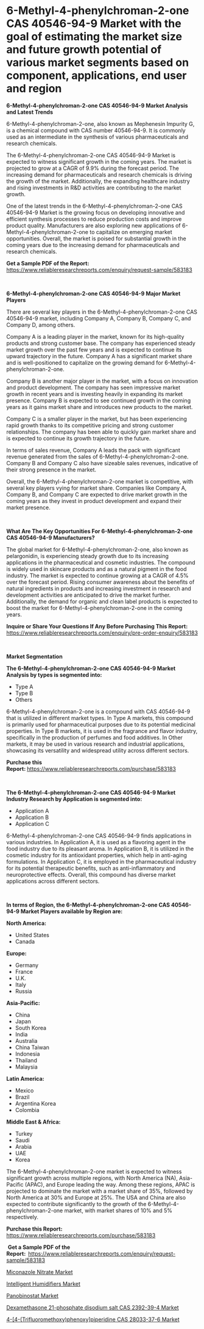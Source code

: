 <p><h1>6-Methyl-4-phenylchroman-2-one CAS 40546-94-9 Market with the goal of estimating the market size and future growth potential of various market segments based on component, applications, end user and region</h1></p><p><strong>6-Methyl-4-phenylchroman-2-one CAS 40546-94-9 Market Analysis and Latest Trends</strong></p>
<p><p>6-Methyl-4-phenylchroman-2-one, also known as Mephenesin Impurity G, is a chemical compound with CAS number 40546-94-9. It is commonly used as an intermediate in the synthesis of various pharmaceuticals and research chemicals.</p><p>The 6-Methyl-4-phenylchroman-2-one CAS 40546-94-9 Market is expected to witness significant growth in the coming years. The market is projected to grow at a CAGR of 9.9% during the forecast period. The increasing demand for pharmaceuticals and research chemicals is driving the growth of the market. Additionally, the expanding healthcare industry and rising investments in R&D activities are contributing to the market growth.</p><p>One of the latest trends in the 6-Methyl-4-phenylchroman-2-one CAS 40546-94-9 Market is the growing focus on developing innovative and efficient synthesis processes to reduce production costs and improve product quality. Manufacturers are also exploring new applications of 6-Methyl-4-phenylchroman-2-one to capitalize on emerging market opportunities. Overall, the market is poised for substantial growth in the coming years due to the increasing demand for pharmaceuticals and research chemicals.</p></p>
<p><strong>Get a Sample PDF of the Report:&nbsp;</strong> <a href="https://www.reliableresearchreports.com/enquiry/request-sample/583183">https://www.reliableresearchreports.com/enquiry/request-sample/583183</a></p>
<p>&nbsp;</p>
<p><strong>6-Methyl-4-phenylchroman-2-one CAS 40546-94-9 Major Market Players</strong></p>
<p><p>There are several key players in the 6-Methyl-4-phenylchroman-2-one CAS 40546-94-9 market, including Company A, Company B, Company C, and Company D, among others. </p><p>Company A is a leading player in the market, known for its high-quality products and strong customer base. The company has experienced steady market growth over the past few years and is expected to continue its upward trajectory in the future. Company A has a significant market share and is well-positioned to capitalize on the growing demand for 6-Methyl-4-phenylchroman-2-one.</p><p>Company B is another major player in the market, with a focus on innovation and product development. The company has seen impressive market growth in recent years and is investing heavily in expanding its market presence. Company B is expected to see continued growth in the coming years as it gains market share and introduces new products to the market.</p><p>Company C is a smaller player in the market, but has been experiencing rapid growth thanks to its competitive pricing and strong customer relationships. The company has been able to quickly gain market share and is expected to continue its growth trajectory in the future.</p><p>In terms of sales revenue, Company A leads the pack with significant revenue generated from the sales of 6-Methyl-4-phenylchroman-2-one. Company B and Company C also have sizeable sales revenues, indicative of their strong presence in the market.</p><p>Overall, the 6-Methyl-4-phenylchroman-2-one market is competitive, with several key players vying for market share. Companies like Company A, Company B, and Company C are expected to drive market growth in the coming years as they invest in product development and expand their market presence.</p></p>
<p>&nbsp;</p>
<p><strong>What Are The Key Opportunities For 6-Methyl-4-phenylchroman-2-one CAS 40546-94-9 Manufacturers?</strong></p>
<p><p>The global market for 6-Methyl-4-phenylchroman-2-one, also known as pelargonidin, is experiencing steady growth due to its increasing applications in the pharmaceutical and cosmetic industries. The compound is widely used in skincare products and as a natural pigment in the food industry. The market is expected to continue growing at a CAGR of 4.5% over the forecast period. Rising consumer awareness about the benefits of natural ingredients in products and increasing investment in research and development activities are anticipated to drive the market further. Additionally, the demand for organic and clean label products is expected to boost the market for 6-Methyl-4-phenylchroman-2-one in the coming years.</p></p>
<p><strong>Inquire or Share Your Questions If Any Before Purchasing This Report:</strong> <a href="https://www.reliableresearchreports.com/enquiry/pre-order-enquiry/583183">https://www.reliableresearchreports.com/enquiry/pre-order-enquiry/583183</a></p>
<p>&nbsp;</p>
<p><strong>Market Segmentation</strong></p>
<p><strong>The 6-Methyl-4-phenylchroman-2-one CAS 40546-94-9 Market Analysis by types is segmented into:</strong></p>
<p><ul><li>Type A</li><li>Type B</li><li>Others</li></ul></p>
<p><p>6-Methyl-4-phenylchroman-2-one is a compound with CAS 40546-94-9 that is utilized in different market types. In Type A markets, this compound is primarily used for pharmaceutical purposes due to its potential medicinal properties. In Type B markets, it is used in the fragrance and flavor industry, specifically in the production of perfumes and food additives. In Other markets, it may be used in various research and industrial applications, showcasing its versatility and widespread utility across different sectors.</p></p>
<p><strong>Purchase this Report:&nbsp;</strong><a href="https://www.reliableresearchreports.com/purchase/583183">https://www.reliableresearchreports.com/purchase/583183</a></p>
<p>&nbsp;</p>
<p><strong>The 6-Methyl-4-phenylchroman-2-one CAS 40546-94-9 Market Industry Research by Application is segmented into:</strong></p>
<p><ul><li>Application A</li><li>Application B</li><li>Application C</li></ul></p>
<p><p>6-Methyl-4-phenylchroman-2-one CAS 40546-94-9 finds applications in various industries. In Application A, it is used as a flavoring agent in the food industry due to its pleasant aroma. In Application B, it is utilized in the cosmetic industry for its antioxidant properties, which help in anti-aging formulations. In Application C, it is employed in the pharmaceutical industry for its potential therapeutic benefits, such as anti-inflammatory and neuroprotective effects. Overall, this compound has diverse market applications across different sectors.</p></p>
<p>&nbsp;</p>
<p><strong>In terms of Region, the 6-Methyl-4-phenylchroman-2-one CAS 40546-94-9 Market Players available by Region are:</strong></p>
<p>
    <p> <strong> North America: </strong>
        <ul>
            <li>United States</li>
            <li>Canada</li>
        </ul>
        </p> 
    <p> <strong> Europe: </strong>
        <ul>
            <li>Germany</li>
            <li>France</li>
            <li>U.K.</li>
            <li>Italy</li>
            <li>Russia</li>
        </ul>
        </p> 
    <p> <strong> Asia-Pacific: </strong>
        <ul>
            <li>China</li>
            <li>Japan</li>
            <li>South Korea</li>
            <li>India</li>
            <li>Australia</li>
            <li>China Taiwan</li>
            <li>Indonesia</li>
            <li>Thailand</li>
            <li>Malaysia</li>
        </ul>
        </p> 
    <p> <strong> Latin America: </strong>
        <ul>
            <li>Mexico</li>
            <li>Brazil</li>
            <li>Argentina Korea</li>
            <li>Colombia</li>
        </ul>
        </p> 
    <p> <strong> Middle East & Africa: </strong>
        <ul>
            <li>Turkey</li>
            <li>Saudi</li>
            <li>Arabia</li>
            <li>UAE</li>
            <li>Korea</li>
        </ul>
    </p>
    </p>
<p><p>The 6-Methyl-4-phenylchroman-2-one market is expected to witness significant growth across multiple regions, with North America (NA), Asia-Pacific (APAC), and Europe leading the way. Among these regions, APAC is projected to dominate the market with a market share of 35%, followed by North America at 30% and Europe at 25%. The USA and China are also expected to contribute significantly to the growth of the 6-Methyl-4-phenylchroman-2-one market, with market shares of 10% and 5% respectively.</p></p>
<p><strong>Purchase this Report: </strong><a href="https://www.reliableresearchreports.com/purchase/583183">https://www.reliableresearchreports.com/purchase/583183</a></p>
<p>&nbsp;<strong>Get a Sample PDF of the Report:&nbsp;&nbsp;</strong><a href="https://www.reliableresearchreports.com/enquiry/request-sample/583183">https://www.reliableresearchreports.com/enquiry/request-sample/583183</a></p>
<p><strong></strong></p>
<p><p><a href="https://github.com/timeliteaut/Market-Research-Report-List-1/blob/main/miconazole-nitrate-market.md">Miconazole Nitrate Market</a></p><p><a href="https://github.com/prosalinda88/Market-Research-Report-List-3/blob/main/intelligent-humidifiers-market.md">Intelligent Humidifiers Market</a></p><p><a href="https://github.com/NorbertYates/Market-Research-Report-List-3/blob/main/panobinostat-market.md">Panobinostat Market</a></p><p><a href="https://github.com/globismark/Market-Research-Report-List-1/blob/main/dexamethasone-21-phosphate-disodium-salt-cas-2392-39-4-market.md">Dexamethasone 21-phosphate disodium salt CAS 2392-39-4 Market</a></p><p><a href="https://github.com/bobicer/Market-Research-Report-List-1/blob/main/4-4-trifluoromethoxyphenoxypiperidine-cas-28033-37-6-market.md">4-[4-(Trifluoromethoxy)phenoxy]piperidine CAS 28033-37-6 Market</a></p></p>